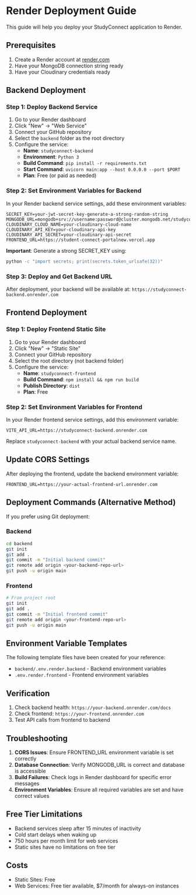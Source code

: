 # Render Deployment Guide

This guide will help you deploy your StudyConnect application to Render.

## Prerequisites

1. Create a Render account at [render.com](https://render.com)
2. Have your MongoDB connection string ready
3. Have your Cloudinary credentials ready

## Backend Deployment

### Step 1: Deploy Backend Service

1. Go to your Render dashboard
2. Click "New" → "Web Service"
3. Connect your GitHub repository
4. Select the `backend` folder as the root directory
5. Configure the service:
   - **Name**: `studyconnect-backend`
   - **Environment**: `Python 3`
   - **Build Command**: `pip install -r requirements.txt`
   - **Start Command**: `uvicorn main:app --host 0.0.0.0 --port $PORT`
   - **Plan**: Free (or paid as needed)

### Step 2: Set Environment Variables for Backend

In your Render backend service settings, add these environment variables:

```
SECRET_KEY=your-jwt-secret-key-generate-a-strong-random-string
MONGODB_URL=mongodb+srv://username:password@cluster.mongodb.net/studyconnect
CLOUDINARY_CLOUD_NAME=your-cloudinary-cloud-name
CLOUDINARY_API_KEY=your-cloudinary-api-key
CLOUDINARY_API_SECRET=your-cloudinary-api-secret
FRONTEND_URL=https://student-connect-portalnew.vercel.app
```

**Important**: Generate a strong SECRET_KEY using:
```bash
python -c "import secrets; print(secrets.token_urlsafe(32))"
```

### Step 3: Deploy and Get Backend URL

After deployment, your backend will be available at:
`https://studyconnect-backend.onrender.com`

## Frontend Deployment

### Step 1: Deploy Frontend Static Site

1. Go to your Render dashboard
2. Click "New" → "Static Site"
3. Connect your GitHub repository
4. Select the root directory (not backend folder)
5. Configure the service:
   - **Name**: `studyconnect-frontend`
   - **Build Command**: `npm install && npm run build`
   - **Publish Directory**: `dist`
   - **Plan**: Free

### Step 2: Set Environment Variables for Frontend

In your Render frontend service settings, add this environment variable:

```
VITE_API_URL=https://studyconnect-backend.onrender.com
```

Replace `studyconnect-backend` with your actual backend service name.

## Update CORS Settings

After deploying the frontend, update the backend environment variable:

```
FRONTEND_URL=https://your-actual-frontend-url.onrender.com
```

## Deployment Commands (Alternative Method)

If you prefer using Git deployment:

### Backend
```bash
cd backend
git init
git add .
git commit -m "Initial backend commit"
git remote add origin <your-backend-repo-url>
git push -u origin main
```

### Frontend
```bash
# From project root
git init
git add .
git commit -m "Initial frontend commit"
git remote add origin <your-frontend-repo-url>
git push -u origin main
```

## Environment Variable Templates

The following template files have been created for your reference:

- `backend/.env.render.backend` - Backend environment variables
- `.env.render.frontend` - Frontend environment variables

## Verification

1. Check backend health: `https://your-backend.onrender.com/docs`
2. Check frontend: `https://your-frontend.onrender.com`
3. Test API calls from frontend to backend

## Troubleshooting

1. **CORS Issues**: Ensure FRONTEND_URL environment variable is set correctly
2. **Database Connection**: Verify MONGODB_URL is correct and database is accessible
3. **Build Failures**: Check logs in Render dashboard for specific error messages
4. **Environment Variables**: Ensure all required variables are set and have correct values

## Free Tier Limitations

- Backend services sleep after 15 minutes of inactivity
- Cold start delays when waking up
- 750 hours per month limit for web services
- Static sites have no limitations on free tier

## Costs

- Static Sites: Free
- Web Services: Free tier available, $7/month for always-on instances
